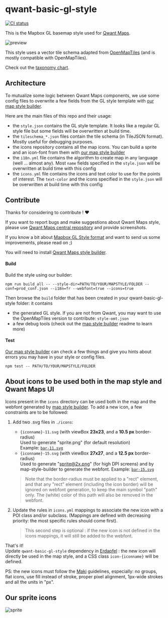 # qwant-basic-gl-style

[![CI status](https://github.com/Qwant/qwant-basic-gl-style/workflows/qwant-basic-gl-style%20build/badge.svg)](https://github.com/Qwant/fafnir)

This is the Mapbox GL basemap style used for [Qwant Maps](https://github.com/Qwant/QwantMaps).

![preview](https://qwant.github.io/qwant-basic-gl-style/preview/custom.png)

This style uses a vector tile schema adapted from [OpenMapTiles](https://github.com/Qwant/OpenMapTiles) (and is mostly compatible with OpenMapTiles).

Check out the [taxonomy chart](https://jawg.github.io/taxonomy/demo/?url=https://raw.githubusercontent.com/Qwant/qwant-basic-gl-style/master/style.json).

## Architecture

To mutualize some logic between Qwant Maps components, we use some config files to overwrite a few fields from the GL style template with [our map style builder](https://github.com/Qwant/map-style-builder).

Here are the main files of this repo and their usage:

* the `style.json` contains the GL style template. It looks like a regular GL style file but some fields will be overwritten at build time.
* the `tileschema_*.json` files contain the tile schema (in TileJSON format). Mostly useful for debugging purposes.
* the icons repository contains all the map icons. You can build a sprite and an icon-font from them with [our map style builder](https://github.com/Qwant/map-style-builder)
* the `i18n.yml` file contains the algorithm to create map in any language (well ... almost any). Most `name` fields specified in the `style.json` will be overwritten at build time with this config
* the `icons.yml` file contains the icons and text color to use for the points of interest. The `text-color` and the icons specified in the `style.json` will be overwritten at build time with this config

## Contribute

Thanks for considering to contribute ! :heart:

If you want to report bugs and make suggestions about Qwant Maps style, please use [Qwant Maps central repository](https://github.com/QwantResearch/QwantMaps) and provide screenshots.

If you know a bit about [Mapbox GL Style format](https://www.mapbox.com/mapbox-gl-js/style-spec) and want to send us some improvements, please read on ;)

You will need to install [Qwant Maps style builder](https://github.com/Qwant/map-style-builder).

#### Build

Build the style using our builder:

```
npm run build_all -- --style-dir=PATH/TO/YOUR/MAPSTYLE/FOLDER --conf=prod_conf.json --i18n=fr --webfont=true --icons=true
```

Then browse the `build` folder that has been created in your qwant-basic-gl-style folder: it contains
* the generated GL style. If you are not from Qwant, you may want to use the OpenMapTiles version to contribute: `style-omt.json`
* a few debug tools (check out the [map style builder](https://github.com/Qwant/map-style-builder) readme to learn more)

#### Test

[Our map style builder](https://github.com/Qwant/map-style-builder) can check a few things and give you hints about errors you may have in your style or config files.

`npm test -- PATH/TO/YOUR/MAPSTYLE/FOLDER`

## About icons to be used both in the map style and Qwant Maps UI

Icons present in the `icons` directory can be used both in the map and the webfont generated by [map style builder](https://github.com/Qwant/map-style-builder).
To add a new icon, a few constraints are to be followed:

1. Add two .svg files in `./icons`:
	* `{iconname}-11.svg` (with viewBox **23x23**, and a **10.5 px** border-radius)  
  Used to generate "sprite.png" (for default resolution)   
	Example: [`bar-11.svg`](./icons/bar-11.svg)
	* `{iconname}-15.svg` (with viewBox **27x27**, and a **12.5 px** border-radius)  
  Used to generate "sprite@2x.png" (for high DPI screens) and by map-style-builder to generate the webfont.
	Example: [`bar-15.svg`](./icons/bar-15.svg)

    > Note that the border-radius must be applied to a "rect" element, and that any "rect" element (including the icon border) will be ignored on webfont generation, to keep the main symbol "path" only. The (white) color of this path will also be removed in the webfont.

2. Update the rules in `icons.yml` mappings to associate the new icon with a POI class and/or subclass. (Mappings are defined with decreasing priority: the most specific rules should come first).
    > This second step is optional : if the new icon is not defined in the icons mappings, it will still be added to the webfont.

That's it!  
Update `qwant-basic-gl-style` dependency in [Erdapfel](https://github.com/QwantResearch/erdapfel) : the new icon will directly be used in the map style, and a CSS class `icon-{iconname}` will be defined.

PS: the new icons must follow the [Maki](https://labs.mapbox.com/maki-icons/guidelines/) guidelines, especially: no groups, flat icons, use fill instead of stroke, proper pixel alignment, 1px-wide strokes and all the units in "px".


## Our sprite icons

![sprite](https://qwant.github.io/qwant-basic-gl-style/sprite@2x.png)
